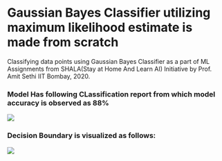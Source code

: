 # Gaussian Bayes Classifier utilizing maximum likelihood estimate is made from scratch
Classifying data points using Gaussian Bayes Classifier as a part of ML Assignments from SHALA(Stay at Home And Learn AI) Initiative by Prof. Amit Sethi IIT Bombay, 2020.

### Model Has following CLassification report from which **model accuracy is observed as 88%**
<img src="https://github.com/naureen20/Implementinga-a-Gaussian-Bayes-Classifier-from-scratch/blob/master/Screenshot%20(81).png">

### Decision Boundary is visualized as follows:

<img src="https://github.com/naureen20/Implementinga-a-Gaussian-Bayes-Classifier-from-scratch/blob/master/Screenshot%20(80).png">


